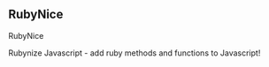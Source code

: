 <a name="RubyNice"></a>

## RubyNice
RubyNice

Rubynize Javascript - add ruby methods and functions to Javascript!
